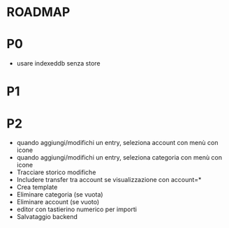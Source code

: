 # ROADMAP

# P0

- usare indexeddb senza store

# P1

# P2

- quando aggiungi/modifichi un entry, seleziona account con menù con icone
- quando aggiungi/modifichi un entry, seleziona categoria con menù con icone
- Tracciare storico modifiche
- Includere transfer tra account se visualizzazione con account=*
- Crea template
- Eliminare categoria (se vuota)
- Eliminare account (se vuoto)
- editor con tastierino numerico per importi
- Salvataggio backend
